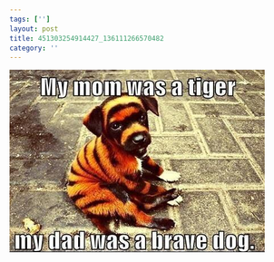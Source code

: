 ```yaml
---
tags: ['']
layout: post
title: 451303254914427_136111266570482
category: ''
---
```

![451303254914427_136111266570482](/uploads/2013-3-18-451303254914427_136111266570482.jpg)
